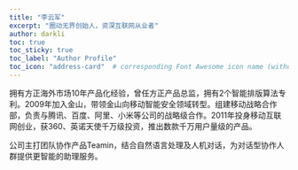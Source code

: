 ```yaml
---
title: "李云军"
excerpt: "圈动无界创始人，资深互联网从业者"
author: darkli
toc: true
toc_sticky: true
toc_label: "Author Profile"
toc_icon: "address-card"  # corresponding Font Awesome icon name (without fa prefix)
---
```


拥有方正海外市场10年产品化经验，曾任方正产品总监，拥有2个智能排版算法专利。2009年加入金山，带领金山向移动智能安全领域转型。组建移动战略合作部，负责与腾讯、百度、阿里、小米等公司的战略级合作。2011年投身移动互联网创业，获360、英诺天使千万级投资，推出数款千万用户量级的产品。

公司主打团队协作产品Teamin，结合自然语言处理及人机对话，为对话型协作人群提供更智能的助理服务。
